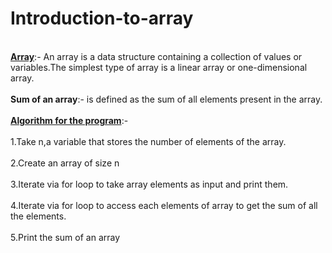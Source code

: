 # Introduction-to-array
<br><b><ins>Array</b></ins>:- An array is a data structure containing a collection of values or variables.The simplest type of array is a linear array or one-dimensional array.</br>
<br><b> Sum of an array</b>:- is defined as the sum of all elements present in the array.</br>
<br><b><ins>Algorithm for the program</b></ins>:-</br>
<br>1.Take n,a variable that stores the number of elements of the array.</br>
<br>2.Create an array of size n</br>
<br>3.Iterate via for loop to take array elements as input and print them.</br>
<br>4.Iterate via for loop to access each elements of array to get the sum of all the elements.</br>
<br>5.Print the sum of an array</br>

